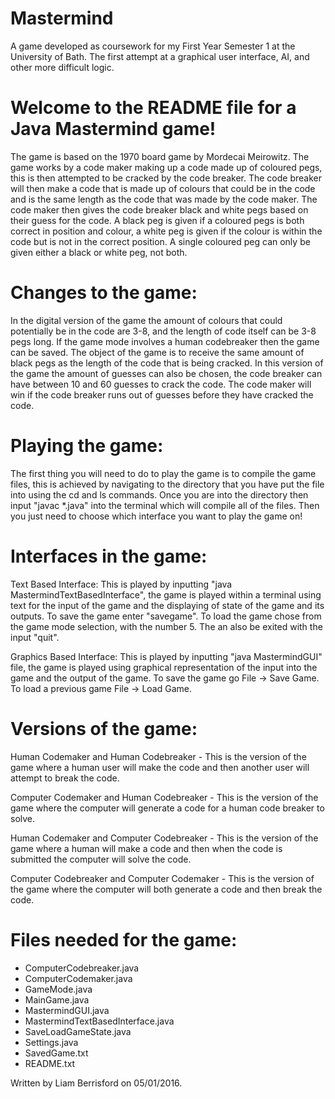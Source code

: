 # Mastermind
A game developed as coursework for my First Year Semester 1 at the University of Bath. The first attempt at a graphical user interface, AI, and other more difficult logic.

Welcome to the README file for a Java Mastermind game!
============================================================
The game is based on the 1970 board game by Mordecai Meirowitz. The game works by a code 
maker making up a code made up of coloured pegs, this is then attempted to be cracked by 
the code breaker. The code breaker will then make a code that is made up of colours that 
could be in the code and is the same length as the code that was made by the code maker. 
The code maker then gives the code breaker black and white pegs based on their guess for 
the code. A black peg is given if a coloured pegs is both correct in position and colour, 
a white peg is given if the colour is within the code but is not in the correct position. 
A single coloured peg can only be given either a black or white peg, not both. 

Changes to the game:
============================================================
In the digital version of the game the amount of colours that could potentially be in the 
code are 3-8, and the length of code itself can be 3-8 pegs long. If the game mode 
involves a human codebreaker then the game can be saved. The object of the game is to 
receive the same amount of black pegs as the length of the code that is being cracked.
In this version of the game the amount of guesses can also be chosen, the code breaker
can have between 10 and 60 guesses to crack the code. The code maker will win if the code
breaker runs out of guesses before they have cracked the code.

Playing the game:
============================================================
The first thing you will need to do to play the game is to compile the game files, this is 
achieved by navigating to the directory that you have put the file into using the cd and 
ls commands. Once you are into the directory then input "javac *.java" into the terminal 
which will compile all of the files. Then you just need to choose which interface you want
to play the game on!
 
Interfaces in the game:
============================================================
Text Based Interface: This is played by inputting "java MastermindTextBasedInterface", 
the game is played within a terminal using text for the input of the game and the 
displaying of state of the game and its outputs. To save the game enter "savegame". To 
load the game chose from the game mode selection, with the number 5. The an also be exited 
with the input "quit".

Graphics Based Interface: This is played by inputting "java MastermindGUI" file, the game 
is played using graphical representation of the input into the game and the output of the 
game. To save the game go File -> Save Game. To load a previous game File -> Load Game. 

Versions of the game:
============================================================
Human Codemaker and Human Codebreaker - This is the version of the game where a human user 
will make the code and then another user will attempt to break the code.

Computer Codemaker and Human Codebreaker - This is the version of the game where the 
computer will generate a code for a human code breaker to solve. 

Human Codemaker and Computer Codebreaker - This is the version of the game where a human 
will make a code and then when the code is submitted the computer will solve the code.

Computer Codebreaker and Computer Codemaker - This is the version of the game where the 
computer will both generate a code and then break the code. 


Files needed for the game:
============================================================
- ComputerCodebreaker.java
- ComputerCodemaker.java
- GameMode.java
- MainGame.java
- MastermindGUI.java
- MastermindTextBasedInterface.java
- SaveLoadGameState.java
- Settings.java
- SavedGame.txt
- README.txt

Written by Liam Berrisford on 05/01/2016.
